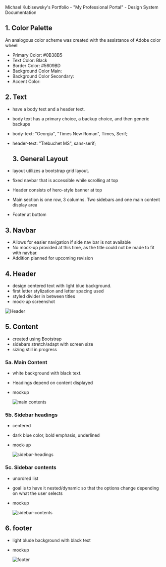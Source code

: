 Michael Kubisewsky's Portfolio - "My Professional Portal" - Design System Documentation

## 1. Color Palette

An analogous color scheme was created with the assistance of Adobe color wheel

- Primary Color: #0B38B5
- Text Color: Black
- Border Color: #5609BD
- Background Color Main:
- Background Color Secondary:
- Accent Color:

## 2. Text

- have a body text and a header text.
- body text has a primary choice, a backup choice, and then generic backups

- body-text: "Georgia", "Times New Roman", Times, Serif;
- header-text: "Trebuchet MS", sans-serif;

  ## 3. General Layout

- layout utilizes a bootstrap grid layout.
- fixed navbar that is accessible while scrolling at top
- Header consists of hero-style banner at top
- Main section is one row, 3 columns. Two sidebars and one main content display area
- Footer at bottom

## 3. Navbar

- Allows for easier navigation if side nav bar is not available
- No mock-up provided at this time, as the title could not be made to fit with navbar.
- Addition planned for upcoming revision

## 4. Header

- design centered text with light blue background.
- first letter stylization and letter spacing used
- styled divider in between titles
- mock-up screenshot

![Header](https://github.com/user-attachments/assets/924799db-f9b6-4f1f-864c-18092e090945)

## 5. Content

- created using Bootstrap
- sidebars stretch/adapt with screen size
- sizing still in progress

### 5a. Main Content

- white background with black text.
- Headings depend on content displayed
- mockup
  
  ![main contents](https://github.com/user-attachments/assets/4b149b2c-ff53-4268-ab47-6c1e34969e52)

### 5b. Sidebar headings

- centered
- dark blue color, bold emphasis, underlined
- mock-up

  ![sidebar-headings](https://github.com/user-attachments/assets/a9892927-1871-4688-9875-c8636cd54280)

### 5c. Sidebar contents

- unordred list
- goal is to have it nested/dynamic so that the options change depending on what the user selects
- mockup

  ![sidebar-contents](https://github.com/user-attachments/assets/e70b444d-1eaf-4673-b9a2-d2e84913c369)

## 6. footer

- light blude background with black text
- mockup

  ![footer](https://github.com/user-attachments/assets/e183b2f1-2c09-4492-a88b-c8cab9aa7d81)


 
